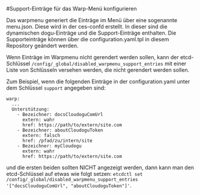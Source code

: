 #Support-Einträge für das Warp-Menü konfigurieren

Das warpmenu generiert die Einträge im Menü über eine sogenannte menu.json.
Diese wird in der ces-confd erstellt. In dieser sind die dynamischen dogu-Einträge und die Support-Einträge enthalten.
Die Supporteinträge können über die configuration.yaml.tpl in diesem Repository geändert werden.

Wenn Einträge im Warpmenu nicht gerendert werden sollen, kann der etcd-Schlüssel `/config/_global/disabled_warpmenu_support_entries` mit einer Liste von Schlüsseln versehen werden, die nicht gerendert werden sollen.

Zum Beispiel, wenn die folgenden Einträge in der configuration.yaml unter dem Schlüssel `support` angegeben sind:
```
warp:
  ...
  Unterstützung:
    - Bezeichner: docsCloudoguComUrl
      extern: wahr
      href: https://path/to/extern/site.com
    - Bezeichner: aboutCloudoguToken
      extern: falsch
      href: /pfad/zu/intern/site
    - Bezeichner: myCloudogu
      extern: wahr
      href: https://path/to/extern/site.com
```

und die ersten beiden sollten NICHT angezeigt werden, dann kann man den etcd-Schlüssel auf etwas wie folgt setzen:
`etcdctl set /config/_global/disabled_warpmenu_support_entries '["docsCloudoguComUrl", "aboutCloudoguToken"]'`.
